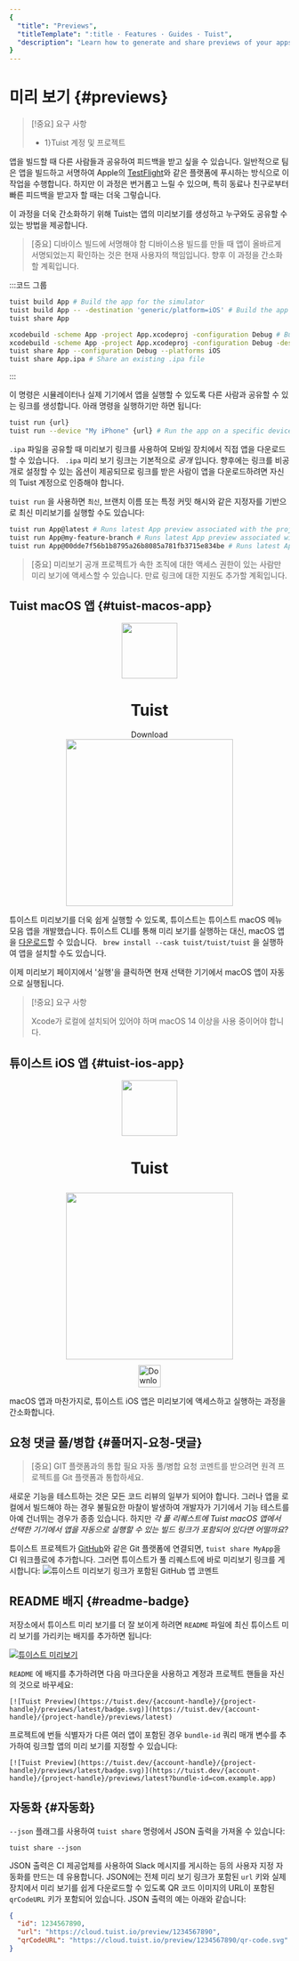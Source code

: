 ```yaml
---
{
  "title": "Previews",
  "titleTemplate": ":title · Features · Guides · Tuist",
  "description": "Learn how to generate and share previews of your apps with anyone."
}
---
```

# 미리 보기 {#previews}

> [!중요] 요구 사항
> - 1}Tuist 계정 및 프로젝트</LocalizedLink>

앱을 빌드할 때 다른 사람들과 공유하여 피드백을 받고 싶을 수 있습니다. 일반적으로 팀은 앱을 빌드하고 서명하여 Apple의
[TestFlight](https://developer.apple.com/testflight/)와 같은 플랫폼에 푸시하는 방식으로 이 작업을
수행합니다. 하지만 이 과정은 번거롭고 느릴 수 있으며, 특히 동료나 친구로부터 빠른 피드백을 받고자 할 때는 더욱 그렇습니다.

이 과정을 더욱 간소화하기 위해 Tuist는 앱의 미리보기를 생성하고 누구와도 공유할 수 있는 방법을 제공합니다.

> [중요] 디바이스 빌드에 서명해야 함 디바이스용 빌드를 만들 때 앱이 올바르게 서명되었는지 확인하는 것은 현재 사용자의 책임입니다. 향후 이
> 과정을 간소화할 계획입니다.

:::코드 그룹
```bash [Tuist Project]
tuist build App # Build the app for the simulator
tuist build App -- -destination 'generic/platform=iOS' # Build the app for the device
tuist share App
```
```bash [Xcode Project]
xcodebuild -scheme App -project App.xcodeproj -configuration Debug # Build the app for the simulator
xcodebuild -scheme App -project App.xcodeproj -configuration Debug -destination 'generic/platform=iOS' # Build the app for the device
tuist share App --configuration Debug --platforms iOS
tuist share App.ipa # Share an existing .ipa file
```
:::

이 명령은 시뮬레이터나 실제 기기에서 앱을 실행할 수 있도록 다른 사람과 공유할 수 있는 링크를 생성합니다. 아래 명령을 실행하기만 하면
됩니다:

```bash
tuist run {url}
tuist run --device "My iPhone" {url} # Run the app on a specific device
```

`.ipa` 파일을 공유할 때 미리보기 링크를 사용하여 모바일 장치에서 직접 앱을 다운로드할 수 있습니다. ` .ipa` 미리 보기 링크는
기본적으로 _공개_ 입니다. 향후에는 링크를 비공개로 설정할 수 있는 옵션이 제공되므로 링크를 받은 사람이 앱을 다운로드하려면 자신의 Tuist
계정으로 인증해야 합니다.

`tuist run` 을 사용하면 `최신`, 브랜치 이름 또는 특정 커밋 해시와 같은 지정자를 기반으로 최신 미리보기를 실행할 수도 있습니다:

```bash
tuist run App@latest # Runs latest App preview associated with the project's default branch
tuist run App@my-feature-branch # Runs latest App preview associated with a given branch
tuist run App@00dde7f56b1b8795a26b8085a781fb3715e834be # Runs latest App preview associated with a given git commit sha
```

> [중요] 미리보기 공개 프로젝트가 속한 조직에 대한 액세스 권한이 있는 사람만 미리 보기에 액세스할 수 있습니다. 만료 링크에 대한 지원도
> 추가할 계획입니다.

## Tuist macOS 앱 {#tuist-macos-app}

<div style="display: flex; flex-direction: column; align-items: center;">
    <img src="/logo.png" style="height: 100px;" />
    <h1>Tuist</h1>
    <a href="https://tuist.dev/download" style="text-decoration: none;">Download</a>
    <img src="/images/guides/features/menu-bar-app.png" style="width: 300px;" />
</div>

튜이스트 미리보기를 더욱 쉽게 실행할 수 있도록, 튜이스트는 튜이스트 macOS 메뉴 모음 앱을 개발했습니다. 튜이스트 CLI를 통해 미리
보기를 실행하는 대신, macOS 앱을 [다운로드](https://tuist.dev/download)할 수 있습니다. ` brew install
--cask tuist/tuist/tuist` 을 실행하여 앱을 설치할 수도 있습니다.

이제 미리보기 페이지에서 '실행'을 클릭하면 현재 선택한 기기에서 macOS 앱이 자동으로 실행됩니다.

> [!중요] 요구 사항
> 
> Xcode가 로컬에 설치되어 있어야 하며 macOS 14 이상을 사용 중이어야 합니다.

## 튜이스트 iOS 앱 {#tuist-ios-app}

<div style="display: flex; flex-direction: column; align-items: center;">
    <img src="/images/guides/features/ios-icon.png" style="height: 100px;" />
    <h1 style="padding-top: 2px;">Tuist</h1>
    <img src="/images/guides/features/tuist-app.png" style="width: 300px; padding-top: 8px;" />
    <a href="https://apps.apple.com/us/app/tuist/id6748460335" target="_blank" style="padding-top: 10px;">
        <img src="https://developer.apple.com/assets/elements/badges/download-on-the-app-store.svg" alt="Download on the App Store" style="height: 40px;">
    </a>
</div>

macOS 앱과 마찬가지로, 튜이스트 iOS 앱은 미리보기에 액세스하고 실행하는 과정을 간소화합니다.

## 요청 댓글 풀/병합 {#풀머지-요청-댓글}

> [중요] GIT 플랫폼과의 통합 필요 자동 풀/병합 요청 코멘트를 받으려면
> <LocalizedLink href="/guides/server/accounts-and-projects">원격
> 프로젝트</LocalizedLink>를 <LocalizedLink href="/guides/server/authentication">Git
> 플랫폼</LocalizedLink>과 통합하세요.

새로운 기능을 테스트하는 것은 모든 코드 리뷰의 일부가 되어야 합니다. 그러나 앱을 로컬에서 빌드해야 하는 경우 불필요한 마찰이 발생하여
개발자가 기기에서 기능 테스트를 아예 건너뛰는 경우가 종종 있습니다. 하지만 *각 풀 리퀘스트에 Tuist macOS 앱에서 선택한 기기에서
앱을 자동으로 실행할 수 있는 빌드 링크가 포함되어 있다면 어떨까요?*

튜이스트 프로젝트가 [GitHub](https://github.com)와 같은 Git 플랫폼에 연결되면,
<LocalizedLink href="/cli/share">`tuist share MyApp`</LocalizedLink>을 CI 워크플로에
추가합니다. 그러면 튜이스트가 풀 리퀘스트에 바로 미리보기 링크를 게시합니다: ![튜이스트 미리보기 링크가 포함된 GitHub 앱
코멘트](/images/guides/features/github-app-with-preview.png)

## README 배지 {#readme-badge}

저장소에서 튜이스트 미리 보기를 더 잘 보이게 하려면 `README` 파일에 최신 튜이스트 미리 보기를 가리키는 배지를 추가하면 됩니다:

[![튜이스트
미리보기](https://tuist.dev/Dimillian/IcySky/previews/latest/badge.svg)](https://tuist.dev/Dimillian/IcySky/previews/latest)

`README` 에 배지를 추가하려면 다음 마크다운을 사용하고 계정과 프로젝트 핸들을 자신의 것으로 바꾸세요:
```
[![Tuist Preview](https://tuist.dev/{account-handle}/{project-handle}/previews/latest/badge.svg)](https://tuist.dev/{account-handle}/{project-handle}/previews/latest)
```

프로젝트에 번들 식별자가 다른 여러 앱이 포함된 경우 `bundle-id` 쿼리 매개 변수를 추가하여 링크할 앱의 미리 보기를 지정할 수
있습니다:
```
[![Tuist Preview](https://tuist.dev/{account-handle}/{project-handle}/previews/latest/badge.svg)](https://tuist.dev/{account-handle}/{project-handle}/previews/latest?bundle-id=com.example.app)
```

## 자동화 {#자동화}

`--json` 플래그를 사용하여 `tuist share` 명령에서 JSON 출력을 가져올 수 있습니다:
```
tuist share --json
```

JSON 출력은 CI 제공업체를 사용하여 Slack 메시지를 게시하는 등의 사용자 지정 자동화를 만드는 데 유용합니다. JSON에는 전체 미리
보기 링크가 포함된 `url` 키와 실제 장치에서 미리 보기를 쉽게 다운로드할 수 있도록 QR 코드 이미지의 URL이 포함된
`qrCodeURL` 키가 포함되어 있습니다. JSON 출력의 예는 아래와 같습니다:
```json
{
  "id": 1234567890,
  "url": "https://cloud.tuist.io/preview/1234567890",
  "qrCodeURL": "https://cloud.tuist.io/preview/1234567890/qr-code.svg"
}
```
